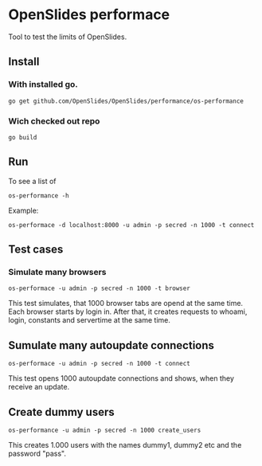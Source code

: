 # OpenSlides performace

Tool to test the limits of OpenSlides.

## Install

### With installed go.

```
go get github.com/OpenSlides/OpenSlides/performance/os-performance
```

### Wich checked out repo

```
go build
```


## Run

To see a list of

```
os-performance -h
```

Example:

```
os-performace -d localhost:8000 -u admin -p secred -n 1000 -t connect
```

## Test cases

### Simulate many browsers

```
os-performace -u admin -p secred -n 1000 -t browser
```

This test simulates, that 1000 browser tabs are opend at the same time. Each
browser starts by login in. After that, it creates requests to whoami, login,
constants and servertime at the same time.


## Sumulate many autoupdate connections

```
os-performace -u admin -p secred -n 1000 -t connect
```

This test opens 1000 autoupdate connections and shows, when they receive an
update.


## Create dummy users

```
os-performance -u admin -p secred -n 1000 create_users
```

This creates 1.000 users with the names dummy1, dummy2 etc and the password
"pass".

